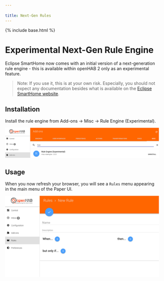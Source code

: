 ```yaml
---

title: Next-Gen Rules
---
```


{% include base.html %}

# Experimental Next-Gen Rule Engine

Eclipse SmartHome now comes with an initial version of a next-generation rule engine - this is available within openHAB 2 only as an experimental feature.

> Note: If you use it, this is at your own risk. Especially, you should not expect any documentation besides what is available on the [Eclipse SmartHome website](https://www.eclipse.org/smarthome/documentation/features/rules.html).

## Installation

Install the rule engine from Add-ons → Misc → Rule Engine (Experimental).

![rule engine addon](./images/rules_ng_addons.png)

## Usage

When you now refresh your browser, you will see a `Rules` menu appearing in the main menu of the Paper UI.

![new rule](./images/rules_ng_new_rule.png)
